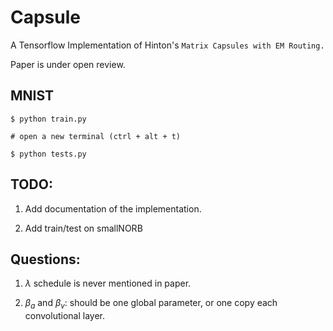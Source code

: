 # Capsule

A Tensorflow Implementation of Hinton's `Matrix Capsules with EM Routing.`

Paper is under open review.

## MNIST

```
$ python train.py

# open a new terminal (ctrl + alt + t)

$ python tests.py
```

## TODO:

1. Add documentation of the implementation.

2. Add train/test on smallNORB


## Questions:

1. $\lambda$ schedule is never mentioned in paper.

2. $\beta_a$ and $\beta_v$: should be one global parameter, or one copy each convolutional layer.

